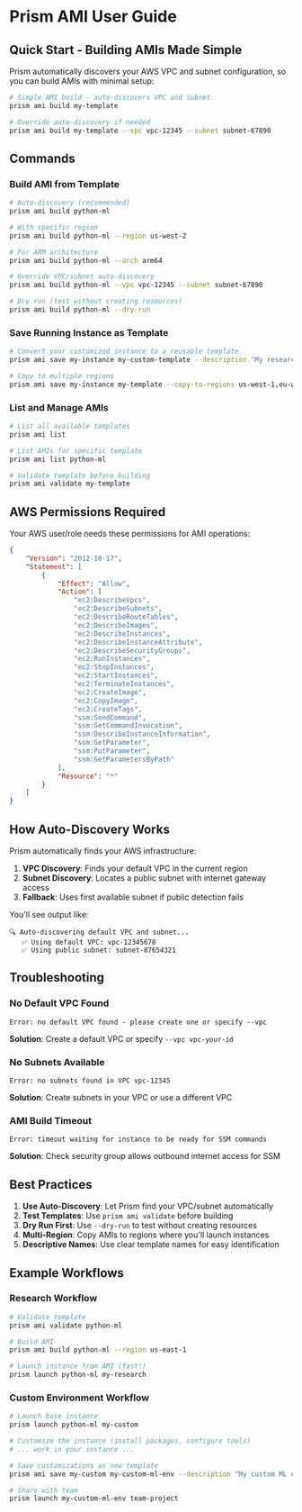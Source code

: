# Prism AMI User Guide

## Quick Start - Building AMIs Made Simple

Prism automatically discovers your AWS VPC and subnet configuration, so you can build AMIs with minimal setup:

```bash
# Simple AMI build - auto-discovers VPC and subnet
prism ami build my-template

# Override auto-discovery if needed
prism ami build my-template --vpc vpc-12345 --subnet subnet-67890
```

## Commands

### Build AMI from Template
```bash
# Auto-discovery (recommended)
prism ami build python-ml

# With specific region
prism ami build python-ml --region us-west-2

# For ARM architecture
prism ami build python-ml --arch arm64

# Override VPC/subnet auto-discovery
prism ami build python-ml --vpc vpc-12345 --subnet subnet-67890

# Dry run (test without creating resources)
prism ami build python-ml --dry-run
```

### Save Running Instance as Template
```bash
# Convert your customized instance to a reusable template
prism ami save my-instance my-custom-template --description "My research environment"

# Copy to multiple regions
prism ami save my-instance my-template --copy-to-regions us-west-1,eu-west-1
```

### List and Manage AMIs
```bash
# List all available templates
prism ami list

# List AMIs for specific template
prism ami list python-ml

# Validate template before building
prism ami validate my-template
```

## AWS Permissions Required

Your AWS user/role needs these permissions for AMI operations:

```json
{
    "Version": "2012-10-17",
    "Statement": [
        {
            "Effect": "Allow",
            "Action": [
                "ec2:DescribeVpcs",
                "ec2:DescribeSubnets", 
                "ec2:DescribeRouteTables",
                "ec2:DescribeImages",
                "ec2:DescribeInstances",
                "ec2:DescribeInstanceAttribute",
                "ec2:DescribeSecurityGroups",
                "ec2:RunInstances",
                "ec2:StopInstances",
                "ec2:StartInstances", 
                "ec2:TerminateInstances",
                "ec2:CreateImage",
                "ec2:CopyImage",
                "ec2:CreateTags",
                "ssm:SendCommand",
                "ssm:GetCommandInvocation",
                "ssm:DescribeInstanceInformation",
                "ssm:GetParameter",
                "ssm:PutParameter",
                "ssm:GetParametersByPath"
            ],
            "Resource": "*"
        }
    ]
}
```

## How Auto-Discovery Works

Prism automatically finds your AWS infrastructure:

1. **VPC Discovery**: Finds your default VPC in the current region
2. **Subnet Discovery**: Locates a public subnet with internet gateway access
3. **Fallback**: Uses first available subnet if public detection fails

You'll see output like:
```
🔍 Auto-discovering default VPC and subnet...
   ✅ Using default VPC: vpc-12345678
   ✅ Using public subnet: subnet-87654321
```

## Troubleshooting

### No Default VPC Found
```
Error: no default VPC found - please create one or specify --vpc
```
**Solution**: Create a default VPC or specify `--vpc vpc-your-id`

### No Subnets Available  
```
Error: no subnets found in VPC vpc-12345
```
**Solution**: Create subnets in your VPC or use a different VPC

### AMI Build Timeout
```
Error: timeout waiting for instance to be ready for SSM commands
```
**Solution**: Check security group allows outbound internet access for SSM

## Best Practices

1. **Use Auto-Discovery**: Let Prism find your VPC/subnet automatically
2. **Test Templates**: Use `prism ami validate` before building
3. **Dry Run First**: Use `--dry-run` to test without creating resources
4. **Multi-Region**: Copy AMIs to regions where you'll launch instances
5. **Descriptive Names**: Use clear template names for easy identification

## Example Workflows

### Research Workflow
```bash
# Validate template
prism ami validate python-ml

# Build AMI
prism ami build python-ml --region us-east-1

# Launch instance from AMI (fast!)
prism launch python-ml my-research
```

### Custom Environment Workflow  
```bash
# Launch base instance
prism launch python-ml my-custom

# Customize the instance (install packages, configure tools)
# ... work in your instance ...

# Save customizations as new template
prism ami save my-custom my-custom-ml-env --description "My custom ML environment"

# Share with team
prism launch my-custom-ml-env team-project
```